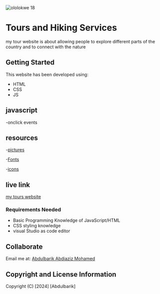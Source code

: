 ![ololokwe 18](https://github.com/Abdulbariky/my-tours-website/assets/162283176/c4a79510-6bde-4521-83ea-6171684053dd)

# Tours and Hiking Services

my tour website is about allowing people to explore different parts of the country and to connect with the nature

## Getting Started
This website has been developed using:

* HTML
* CSS
* JS

## javascript

-onclick events

## resources
-[pictures](https://www.freepik.com)

-[Fonts](https://fonts.google.com)

-[icons](https://boxicons.com)

## live link

[my tours website](https://abdulbariky.github.io/my-tours-website/)

 
 ### Requirements Needed

 - Basic Programming Knowledge of JavaScript/HTML
 - CSS styling knowledge
 - visual Studio as code editor

 ## Collaborate
 Email me at: [Abdulbarik Abdiaziz Mohamed](abdulbariky000@gmail.com)

 ## Copyright and License Information
Copyright (C) [2024] [Abdulbarik]
